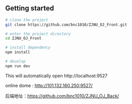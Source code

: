 ## Getting started

```bash
# clone the project
git clone https://github.com/bnc1010/ZJNU_OJ_Front.git

# enter the project directory
cd ZJNU_OJ_Front

# install dependency
npm install

# develop
npm run dev
```

This will automatically open http://localhost:9527

online dome : http://101.132.160.250:9527/

后端地址：https://github.com/bnc1010/ZJNU_OJ_Back/